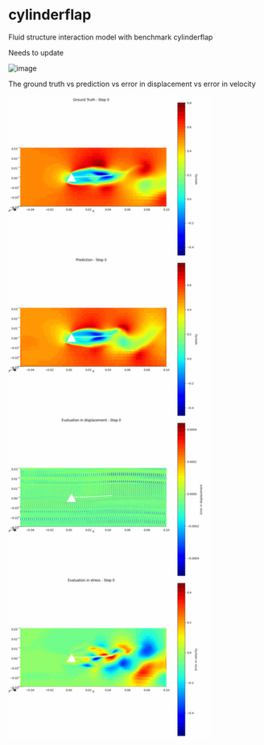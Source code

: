 # cylinderflap
Fluid structure interaction model with benchmark cylinderflap 

Needs to update

<img width="744" alt="image" src="https://github.com/user-attachments/assets/e701a16e-5ee3-442b-8827-716d88f92d1e">

The ground truth vs prediction vs error in displacement vs error in velocity

<img width="400" alt="image" src="FSI_anim.gif">
